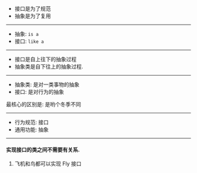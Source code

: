 - 接口是为了规范
- 抽象是为了复用

----

- 抽象: `is a` 
- 接口: `like a`


---

- 接口是自上往下的抽象过程
- 抽象类是自下往上的抽象过程.

---

- 抽象类: 是对一类事物的抽象
- 接口: 是对行为的抽象

最核心的区别是: 是哟个冬季不同

---

- 行为规范: 接口
- 通用功能: 抽象

---

#### 实现接口的类之间不需要有关系.
1. 飞机和鸟都可以实现 Fly 接口

